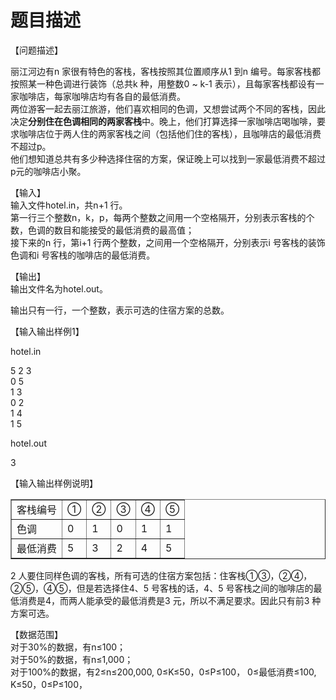 # 题目描述


<p>
【问题描述】
</p>
<p>
丽江河边有n 家很有特色的客栈，客栈按照其位置顺序从1 到n 编号。每家客栈都按照某一种色调进行装饰（总共k 种，用整数0 ~ k-1 表示），且每家客栈都设有一家咖啡店，每家咖啡店均有各自的最低消费。<br/>
两位游客一起去丽江旅游，他们喜欢相同的色调，又想尝试两个不同的客栈，因此决定<strong>分别住在色调相同的两家客栈</strong>中。晚上，他们打算选择一家咖啡店喝咖啡，要求咖啡店位于两人住的两家客栈之间（包括他们住的客栈），且咖啡店的最低消费不超过p。<br/>
他们想知道总共有多少种选择住宿的方案，保证晚上可以找到一家最低消费不超过p元的咖啡店小聚。
</p>
<p>
【输入】<br/>
输入文件hotel.in，共n+1 行。<br/>
第一行三个整数n，k，p，每两个整数之间用一个空格隔开，分别表示客栈的个数，色调的数目和能接受的最低消费的最高值；<br/>
接下来的n 行，第i+1 行两个整数，之间用一个空格隔开，分别表示i 号客栈的装饰色调和i 号客栈的咖啡店的最低消费。
</p>
<p>
【输出】<br/>
输出文件名为hotel.out。
</p>
<p>
输出只有一行，一个整数，表示可选的住宿方案的总数。
</p>
<p>
【输入输出样例1】
</p>
<p>
hotel.in
</p>
<p>
5 2 3<br/>
0 5<br/>
1 3<br/>
0 2<br/>
1 4<br/>
1 5
</p>
<p>
hotel.out
</p>
<p>
3
</p>
<p>
【输入输出样例说明】
</p>
<table border="1">
<tbody>
<tr>
<td>
客栈编号
</td>
<td>
①
</td>
<td>
②
</td>
<td>
③
</td>
<td>
④
</td>
<td>
⑤
</td>
</tr>
<tr>
<td>
色调
</td>
<td>
0
</td>
<td>
1
</td>
<td>
0
</td>
<td>
1
</td>
<td>
1
</td>
</tr>
<tr>
<td>
最低消费
</td>
<td>
5
</td>
<td>
3
</td>
<td>
2
</td>
<td>
4
</td>
<td>
5
</td>
</tr>
</tbody>
</table>
<p>
2 人要住同样色调的客栈，所有可选的住宿方案包括：住客栈①③，②④，②⑤，④⑤，但是若选择住4、5 号客栈的话，4、5 号客栈之间的咖啡店的最低消费是4，而两人能承受的最低消费是3 元，所以不满足要求。因此只有前3 种方案可选。
</p>
<p>
【数据范围】<br/>
对于30%的数据，有n≤100；<br/>
对于50%的数据，有n≤1,000；<br/>
对于100%的数据，有2≤n≤200,000, 0≤K≤50，0≤P≤100， 0≤最低消费≤100, K≤50，0≤P≤100，
</p>
